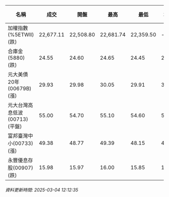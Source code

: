 | 名稱 | 成交 | 開盤 | 最高 | 最低 | 均價 | 成交金額(億) | 昨收 | 漲跌幅 | 漲跌 | 總量 | 昨量 | 振幅 |
| -------- | -------- | -------- | -------- |-------- | -------- | -------- |-------- |-------- |-------- | -------- | -------- |-------- |
|加權指數(%5ETWII) (跌)|22,677.11|22,508.80|22,681.74|22,359.50|-|2,920.22|22,756.25|0.35%|79.14|5,791,804|0|1.42%|
|合庫金(5880) (跌)|24.55|24.60|24.65|24.45|24.53|2.20|24.80|1.01%|0.25|8,968|18,676|0.81%|
|元大美債20年(00679B) (漲)|29.93|29.98|30.05|29.91|30.00|38.59|29.64|0.98%|0.29|128,641|89,966|0.47%|
|元大台灣高息低波(00713) (平盤)|55.00|54.70|55.10|54.60|54.81|6.91|55.00|0.00%|0.00|12,598|17,486|0.91%|
|富邦臺灣中小(00733) (漲)|49.38|48.77|49.39|48.15|48.88|1.13|49.22|0.33%|0.16|2,305|4,432|2.52%|
|永豐優息存股(00907) (跌)|15.98|15.97|16.00|15.85|15.90|0.304|16.02|0.25%|0.04|1,909|1,910|0.94%|
###### 資料更新時間: 2025-03-04 12:12:35